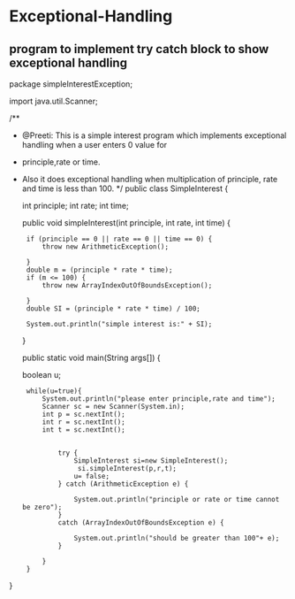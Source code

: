 # Exceptional-Handling
program to implement try catch block to show exceptional handling
--------------------------------------------------------------------------------------------
package simpleInterestException;

import java.util.Scanner;


/**
 * @Preeti: This is a simple interest program which implements exceptional handling when a user enters 0 value for 
 * principle,rate or time.
 * Also it does exceptional handling when multiplication of principle, rate and time is less than 100.
 */
public class SimpleInterest {

	int principle;
	int rate;
	int time;
	

	public void simpleInterest(int principle, int rate, int time) {

		if (principle == 0 || rate == 0 || time == 0) {
			throw new ArithmeticException();

		}
		double m = (principle * rate * time);
		if (m <= 100) {
			throw new ArrayIndexOutOfBoundsException();

		}
		double SI = (principle * rate * time) / 100;

		System.out.println("simple interest is:" + SI);
	}

	public static void main(String args[]) {
		
     boolean u;
		
		while(u=true){
			System.out.println("please enter principle,rate and time");
			Scanner sc = new Scanner(System.in);
			int p = sc.nextInt();
			int r = sc.nextInt();
			int t = sc.nextInt();
			
			
				try {
					SimpleInterest si=new SimpleInterest();
					 si.simpleInterest(p,r,t);
					u= false;
				} catch (ArithmeticException e) {

					System.out.println("principle or rate or time cannot be zero");
				} 
				catch (ArrayIndexOutOfBoundsException e) {

					System.out.println("should be greater than 100"+ e);
				}
				
			}
		}
	
}

